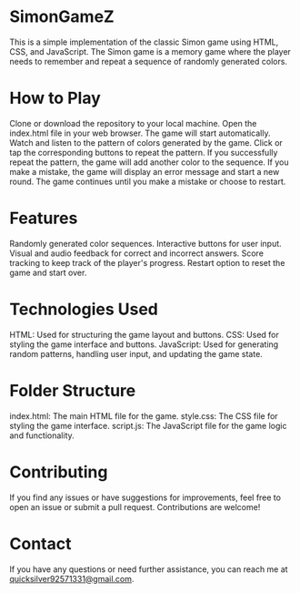 # SimonGameZ
This is a simple implementation of the classic Simon game using HTML, CSS, and JavaScript. The Simon game is a memory game where the player needs to remember and repeat a sequence of randomly generated colors.

# How to Play
Clone or download the repository to your local machine.
Open the index.html file in your web browser.
The game will start automatically.
Watch and listen to the pattern of colors generated by the game.
Click or tap the corresponding buttons to repeat the pattern.
If you successfully repeat the pattern, the game will add another color to the sequence.
If you make a mistake, the game will display an error message and start a new round.
The game continues until you make a mistake or choose to restart.

# Features
Randomly generated color sequences.
Interactive buttons for user input.
Visual and audio feedback for correct and incorrect answers.
Score tracking to keep track of the player's progress.
Restart option to reset the game and start over.

# Technologies Used
HTML: Used for structuring the game layout and buttons.
CSS: Used for styling the game interface and buttons.
JavaScript: Used for generating random patterns, handling user input, and updating the game state.

# Folder Structure
index.html: The main HTML file for the game.
style.css: The CSS file for styling the game interface.
script.js: The JavaScript file for the game logic and functionality.

# Contributing
If you find any issues or have suggestions for improvements, feel free to open an issue or submit a pull request. Contributions are welcome!

# Contact
If you have any questions or need further assistance, you can reach me at quicksilver92571331@gmail.com.
